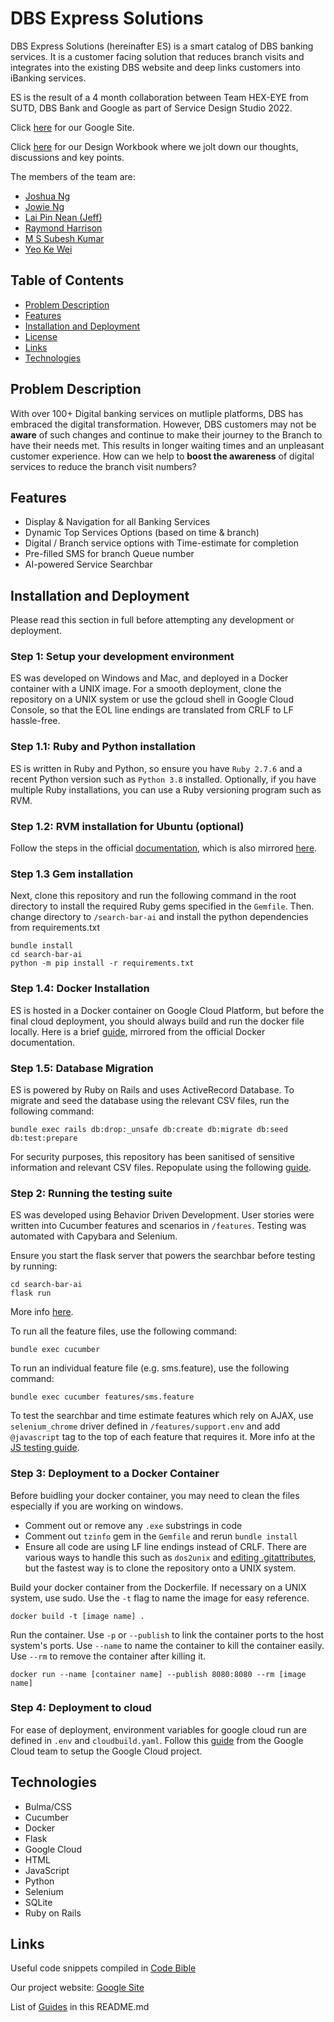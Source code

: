 # DBS Express Solutions

DBS Express Solutions (hereinafter ES) is a smart catalog of DBS banking services. It is a customer facing solution that reduces branch visits and integrates into the existing DBS website and deep links customers into iBanking services.

ES is the result of a 4 month collaboration between Team HEX-EYE from SUTD, DBS Bank and Google as part of Service Design Studio 2022.

Click [here](https://sites.google.com/mymail.sutd.edu.sg/hex-eye/home) for our Google Site.

Click [here](https://docs.google.com/document/d/1uey5X_Vhzqh9JIXqNTTgE9fwehEduJKwwsOt0etgt-k/edit?usp=sharing) for our Design Workbook where we jolt down our thoughts, discussions and key points.


The members of the team are:
* [Joshua Ng](https://github.com/brutatoasta)
* [Jowie Ng](https://github.com/ioitami)
* [Lai Pin Nean (Jeff)](https://github.com/Jefflai0315)
* [Raymond Harrison](https://github.com/spizzray)
* [M S Subesh Kumar](https://github.com/pinkadotted)
* [Yeo Ke Wei](https://github.com/yeokewei)

## Table of Contents
* [Problem Description](#problem-description)
* [Features](#features)
* [Installation and Deployment](#installation-and-deployment)
* [License](/License)
* [Links](#links)
* [Technologies](#technologies)

## Problem Description

With over 100+ Digital banking services on mutliple platforms, DBS has embraced the digital transformation. However, DBS customers may not be **aware** of such changes and continue to make their journey to the Branch to have their needs met. This results in longer waiting times and an unpleasant customer experience. How can we help to **boost the awareness** of digital services to reduce the branch visit numbers?

## Features

* Display & Navigation for all Banking Services
* Dynamic Top Services Options (based on time & branch)
* Digital / Branch service options with Time-estimate for completion
* Pre-filled SMS for branch Queue number
* AI-powered Service Searchbar


## Installation and Deployment
Please read this section in full before attempting any development or deployment.

### Step 1: Setup your development environment
ES was developed on Windows and Mac, and deployed in a Docker container with a UNIX image. For a smooth deployment, clone the repository on a UNIX system or use the gcloud shell in Google Cloud Console, so that the EOL line endings are translated from CRLF to LF hassle-free.

### Step 1.1: Ruby and Python installation
ES is written in Ruby and Python, so ensure you have `Ruby 2.7.6` and a recent Python version such as `Python 3.8` installed. Optionally, if you have multiple Ruby installations, you can use a Ruby versioning program such as RVM. 

### Step 1.2: RVM installation for Ubuntu (optional)
Follow the steps in the official [documentation](https://rvm.io/rvm/install), which is also mirrored [here](guides/RVMSetup.md).

### Step 1.3 Gem installation
Next, clone this repository and run the following command in the root directory to install the required Ruby gems specified in the `Gemfile`. Then. change directory to `/search-bar-ai` and install the python dependencies from requirements.txt

    bundle install
    cd search-bar-ai
    python -m pip install -r requirements.txt

### Step 1.4: Docker Installation
ES is hosted in a Docker container on Google Cloud Platform, but before the final cloud deployment, you should always build and run the docker file locally. Here is a brief [guide](guides/DockerSetup.md), mirrored from the official Docker documentation.

### Step 1.5: Database Migration

ES is powered by Ruby on Rails and uses ActiveRecord Database. To migrate and seed the database using the relevant CSV files, run the following command:

    bundle exec rails db:drop:_unsafe db:create db:migrate db:seed db:test:prepare
For security purposes, this repository has been sanitised of sensitive information and relevant CSV files. Repopulate using the following [guide](guides/DBSetup.md).

### Step 2: Running the testing suite
ES was developed using Behavior Driven Development. User stories were written into Cucumber features and scenarios in `/features`. Testing was automated with Capybara and Selenium. 

Ensure you start the flask server that powers the searchbar before testing by running:

    cd search-bar-ai
    flask run
More info [here](guides/FlaskSetup.md).

To run all the feature files, use the following command:

    bundle exec cucumber
To run an individual feature file (e.g. sms.feature), use the following command:

    bundle exec cucumber features/sms.feature

To test the searchbar and time estimate features which rely on AJAX, use `selenium_chrome` driver defined in `/features/support.env` and add `@javascript` tag to the top of each feature that requires it. More info at the [JS testing guide](guides/testingJSguide.md).


### Step 3: Deployment to a Docker Container

Before buidling your docker container, you may need to clean the files especially if you are working on windows.
* Comment out or remove any `.exe` substrings in code
* Comment out `tzinfo` gem in the `Gemfile` and rerun `bundle install`
* Ensure all code are using LF line endings instead of CRLF. There are various ways to handle this such as `dos2unix` and [editing .gitattributes](https://docs.github.com/en/get-started/getting-started-with-git/configuring-git-to-handle-line-endings#example), but the fastest way is to clone the repository onto a UNIX system.

Build your docker container from the Dockerfile. If necessary on a UNIX system, use sudo. Use the `-t` flag to name the image for easy reference.

    docker build -t [image name] .

Run the container. Use `-p` or `--publish` to link the container ports to the host system's ports. Use `--name` to name the container to kill the container easily. Use `--rm` to remove the container after killing it.

    docker run --name [container name] --publish 8080:8080 --rm [image name]


### Step 4: Deployment to cloud

For ease of deployment, environment variables for google cloud run are defined in `.env` and `cloudbuild.yaml`. Follow this [guide](https://cloud.google.com/ruby/rails/run) from the Google Cloud team to setup the Google Cloud project.

## Technologies
* Bulma/CSS
* Cucumber
* Docker
* Flask
* Google Cloud
* HTML
* JavaScript
* Python
* Selenium
* SQLite
* Ruby on Rails

## Links
Useful code snippets compiled in [Code Bible](guides/codebible.md)

Our project website: [Google Site](https://sites.google.com/mymail.sutd.edu.sg/hex-eye/home)

List of [Guides](/guides) in this README.md
